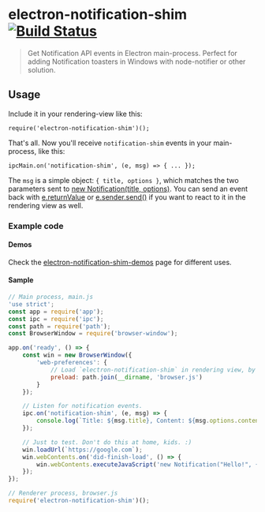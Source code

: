 # electron-notification-shim [![Build Status](https://travis-ci.org/seriema/electron-notification-shim.svg?branch=master)](https://travis-ci.org/seriema/electron-notification-shim)

> Get Notification API events in Electron main-process. Perfect for adding Notification toasters in Windows with node-notifier or other solution.

## Usage

Include it in your rendering-view like this:

    require('electron-notification-shim')();

That's all. Now you'll receive `notification-shim` events in your main-process, like this:

    ipcMain.on('notification-shim', (e, msg) => { ... });

The `msg` is a simple object: `{ title, options }`, which matches the two parameters sent to [new Notification(title, options)](https://developer.mozilla.org/en-US/docs/Web/API/Notification/Notification). You can send an event back with [e.returnValue](http://electron.atom.io/docs/v0.37.8/api/ipc-main/#eventreturnvalue) or [e.sender.send()](http://electron.atom.io/docs/v0.37.8/api/ipc-main/#eventsender) if you want to react to it in the rendering view as well.

### Example code

#### Demos

Check the [electron-notification-shim-demos](https://github.com/seriema/electron-notification-shim-demos) page for different uses.

#### Sample

```js
// Main process, main.js
'use strict';
const app = require('app');
const ipc = require('ipc');
const path = require('path');
const BrowserWindow = require('browser-window');

app.on('ready', () => {
	const win = new BrowserWindow({
		'web-preferences': {
			// Load `electron-notification-shim` in rendering view, by requiring it in your preloaded script.
			preload: path.join(__dirname, 'browser.js')
		}
	});

	// Listen for notification events.
	ipc.on('notification-shim', (e, msg) => {
		console.log(`Title: ${msg.title}, Content: ${msg.options.content}`);
	});

	// Just to test. Don't do this at home, kids. :)
	win.loadUrl(`https://google.com`);
	win.webContents.on('did-finish-load', () => {
		win.webContents.executeJavaScript('new Notification("Hello!", {content: "Notification world!"})');
	});
});
```

```js
// Renderer process, browser.js
require('electron-notification-shim')();
```
